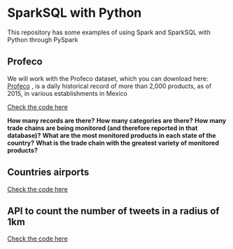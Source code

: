 # SparkSQL with Python

<p>

This repository has some examples of using Spark and SparkSQL with Python through PySpark

## Profeco

We will work with the Profeco dataset, which you can download here: [Profeco](https://drive.google.com/uc?export=download&id=0B-4W2dww7ELNazFfOFVhNG5vckE) , is a daily historical record of more than 2,000 products, as of 2015, in various establishments in Mexico

[Check the code here](url)

**How many records are there?** 
**How many categories are there?**
**How many trade chains are being monitored (and therefore reported in that database)?**
**What are the most monitored products in each state of the country?**
**What is the trade chain with the greatest variety of monitored products?**



## Countries airports

[Check the code here](url)


## API to count the number of tweets in a radius of 1km

[Check the code here](url)
</p>

